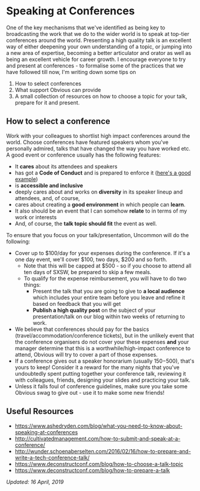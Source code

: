# Speaking at Conferences

One of the key mechanisms that we've identified as being key to broadcasting the work that we do to the wider world is to speak at top-tier conferences around the world. Presenting a high quality talk is an excellent way of either deepening your own understanding of a topic, or jumping into a new area of expertise, becoming a better articulator and orator as well as being an excellent vehicle for career growth. I encourage everyone to try and present at conferences - to formalise some of the practices that we have followed till now, I'm writing down some tips on

1. How to select conferences
2. What support Obvious can provide
3. A small collection of resources on how to choose a topic for your talk, prepare for it and present.

## How to select a conference

Work with your colleagues to shortlist high impact conferences around the world. Choose conferences have featured speakers whom you've personally admired, talks that have changed the way you have worked etc. A good event or conference usually has the following features:

- It **cares** about its attendees and speakers
- has got a **Code of Conduct** and is prepared to enforce it ([here's a good example](https://www.djangoproject.com/conduct/))
- is **accessible and inclusive**
- deeply cares about and works on **diversity** in its speaker lineup and attendees, and, of course,
- cares about creating a **good environment** in which people can **learn**.
- It also should be an event that I can somehow **relate** to in terms of my work or interests
- And, of course, the **talk topic should fit** the event as well.

To ensure that you focus on your talk/presentation, Uncommon will do the following:

- Cover up to $100/day for your expenses during the conference. If it's a one day event, we'll cover $100, two days, $200 and so forth.
  - Note that this will be capped at $500 - so if you choose to attend all ten days of SXSW, be prepared to skip a few meals.
  - To qualify for the expense reimbursement, you will have to do two things: 
    - Present the talk that you are going to give to **a local audience** which includes your entire team before you leave and refine it based on feedback that you will get
    - **Publish a high quality post** on the subject of your presentation/talk on our blog within two weeks of returning to work.
- We believe that conferences should pay for the basics (travel/accommodation/conference tickets), but in the unlikely event that the conference organisers do not cover your these expenses **and** your manager determine that this is a worthwhile/high-impact conference to attend, Obvious will try to cover a part of those expenses.
- If a conference gives out a speaker honorarium (usually $150-$500), that's yours to keep! Consider it a reward for the many nights that you've undoubtedly spent putting together your conference talk, reviewing it with colleagues, friends, designing your slides and practicing your talk.
- Unless it falls foul of conference guidelines, make sure you take some Obvious swag to give out - use it to make some new friends!

## Useful Resources

- <https://www.ashedryden.com/blog/what-you-need-to-know-about-speaking-at-conferences>
- <http://cultivatedmanagement.com/how-to-submit-and-speak-at-a-conference/>
- <http://wunder.schoenaberselten.com/2016/02/16/how-to-prepare-and-write-a-tech-conference-talk/>
- <https://www.deconstructconf.com/blog/how-to-choose-a-talk-topic>
- <https://www.deconstructconf.com/blog/how-to-prepare-a-talk>

_Updated: 16 April, 2019_